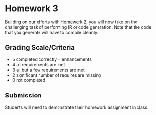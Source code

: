 # Homework 3

Building on our efforts with [Homework 2](Homework2.md), you will now take on the challenging task of performing IR or code generation.  Note that the code that you generate will have to compile cleanly.


## Grading Scale/Criteria

* 5 completed correctly + enhancements
* 4 all requirements are met
* 3 all but a few requirements are met
* 2 significant number of requires are missing
* 0 not completed

## Submission

Students will need to demonstrate their homework assignment in class.
